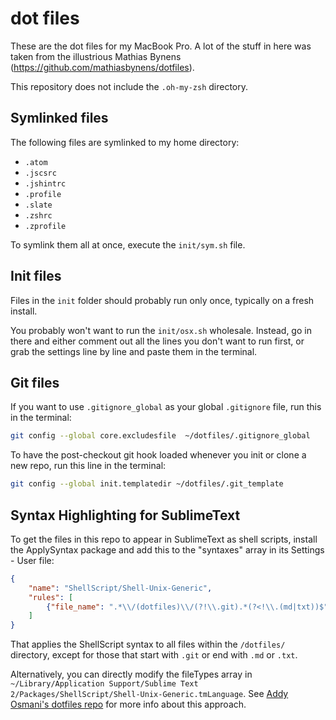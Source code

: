 # dot files

These are the dot files for my MacBook Pro. A lot of the stuff in here was
taken from the illustrious Mathias Bynens (https://github.com/mathiasbynens/dotfiles).

This repository does not include the `.oh-my-zsh` directory.

## Symlinked files
The following files are symlinked to my home directory:

* `.atom`
* `.jscsrc`
* `.jshintrc`
* `.profile`
* `.slate`
* `.zshrc`
* `.zprofile`

To symlink them all at once, execute the `init/sym.sh` file.

## Init files

Files in the `init` folder should probably run only once, typically on a fresh
install.

You probably won't want to run the `init/osx.sh` wholesale. Instead, go in
there and either comment out all the lines you don't want to run
first, or grab the settings line by line and paste them in the terminal.

## Git files

If you want to use `.gitignore_global` as your global `.gitignore` file, run this in the terminal:

```bash
git config --global core.excludesfile  ~/dotfiles/.gitignore_global
```

To have the post-checkout git hook loaded whenever you init or clone a new repo, run this line in the terminal:

```bash
git config --global init.templatedir ~/dotfiles/.git_template
```

## Syntax Highlighting for SublimeText

To get the files in this repo to appear in SublimeText as shell scripts, install the ApplySyntax package and add this to the "syntaxes" array in its Settings - User file:

```json
{
    "name": "ShellScript/Shell-Unix-Generic",
    "rules": [
        {"file_name": ".*\\/(dotfiles)\\/(?!\\.git).*(?<!\\.(md|txt))$"}
    ]
}
```

That applies the ShellScript syntax to all files within the `/dotfiles/` directory, except for those that start with `.git` or end with `.md` or `.txt`.

Alternatively, you can directly modify the fileTypes array in `~/Library/Application Support/Sublime Text 2/Packages/ShellScript/Shell-Unix-Generic.tmLanguage`. See [Addy Osmani's dotfiles repo](https://github.com/addyosmani/dotfiles) for more info about this approach.
